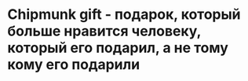 # Chipmunk gift - подарок, который больше нравится человеку, который его подарил, а не тому кому его подарили
